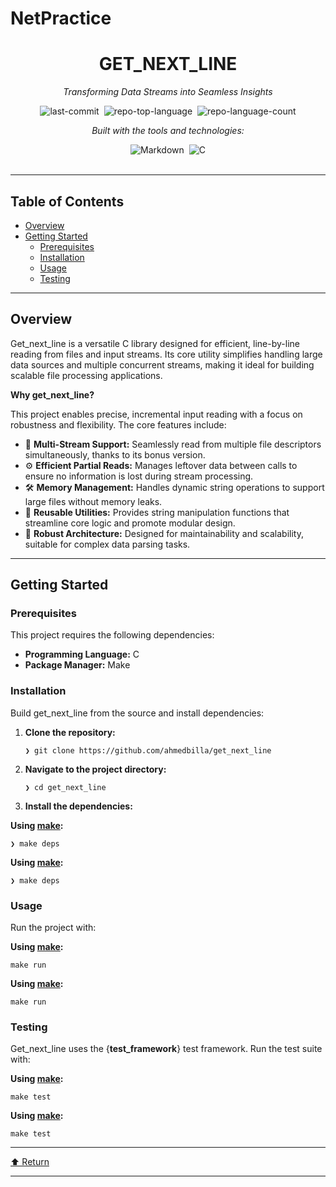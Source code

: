 # NetPractice


<div data-state="active" data-orientation="horizontal" role="tabpanel" aria-labelledby="radix-:r15:-trigger-preview" id="radix-:r15:-content-preview" tabindex="0" class="mt-2 ring-offset-background focus-visible:outline-none focus-visible:ring-2 focus-visible:ring-ring focus-visible:ring-offset-2" style=""><div class="border border-border rounded-lg bg-background p-6 shadow-sm"><div class="prose prose-sm md:prose-base lg:prose-lg max-w-none prose-headings:font-bold prose-a:text-blue-600" style="user-select: none;"><div id="top" class="">

<div align="center" class="text-center">
<h1>GET_NEXT_LINE</h1>
<p><em>Transforming Data Streams into Seamless Insights</em></p>

<img alt="last-commit" src="https://img.shields.io/github/last-commit/ahmedbilla/get_next_line?style=flat&amp;logo=git&amp;logoColor=white&amp;color=0080ff" class="inline-block mx-1" style="margin: 0px 2px;">
<img alt="repo-top-language" src="https://img.shields.io/github/languages/top/ahmedbilla/get_next_line?style=flat&amp;color=0080ff" class="inline-block mx-1" style="margin: 0px 2px;">
<img alt="repo-language-count" src="https://img.shields.io/github/languages/count/ahmedbilla/get_next_line?style=flat&amp;color=0080ff" class="inline-block mx-1" style="margin: 0px 2px;">
<p><em>Built with the tools and technologies:</em></p>
<img alt="Markdown" src="https://img.shields.io/badge/Markdown-000000.svg?style=flat&amp;logo=Markdown&amp;logoColor=white" class="inline-block mx-1" style="margin: 0px 2px;">
<img alt="C" src="https://img.shields.io/badge/C-A8B9CC.svg?style=flat&amp;logo=C&amp;logoColor=black" class="inline-block mx-1" style="margin: 0px 2px;">
</div>
<br>
<hr>
<h2>Table of Contents</h2>
<ul class="list-disc pl-4 my-0">
<li class="my-0"><a href="#overview">Overview</a></li>
<li class="my-0"><a href="#getting-started">Getting Started</a>
<ul class="list-disc pl-4 my-0">
<li class="my-0"><a href="#prerequisites">Prerequisites</a></li>
<li class="my-0"><a href="#installation">Installation</a></li>
<li class="my-0"><a href="#usage">Usage</a></li>
<li class="my-0"><a href="#testing">Testing</a></li>
</ul>
</li>
</ul>
<hr>
<h2>Overview</h2>
<p>Get_next_line is a versatile C library designed for efficient, line-by-line reading from files and input streams. Its core utility simplifies handling large data sources and multiple concurrent streams, making it ideal for building scalable file processing applications.</p>
<p><strong>Why get_next_line?</strong></p>
<p>This project enables precise, incremental input reading with a focus on robustness and flexibility. The core features include:</p>
<ul class="list-disc pl-4 my-0">
<li class="my-0">🧩 <strong>Multi-Stream Support:</strong> Seamlessly read from multiple file descriptors simultaneously, thanks to its bonus version.</li>
<li class="my-0">⚙️ <strong>Efficient Partial Reads:</strong> Manages leftover data between calls to ensure no information is lost during stream processing.</li>
<li class="my-0">🛠️ <strong>Memory Management:</strong> Handles dynamic string operations to support large files without memory leaks.</li>
<li class="my-0">🚀 <strong>Reusable Utilities:</strong> Provides string manipulation functions that streamline core logic and promote modular design.</li>
<li class="my-0">🔄 <strong>Robust Architecture:</strong> Designed for maintainability and scalability, suitable for complex data parsing tasks.</li>
</ul>
<hr>
<h2>Getting Started</h2>
<h3>Prerequisites</h3>
<p>This project requires the following dependencies:</p>
<ul class="list-disc pl-4 my-0">
<li class="my-0"><strong>Programming Language:</strong> C</li>
<li class="my-0"><strong>Package Manager:</strong> Make</li>
</ul>
<h3>Installation</h3>
<p>Build get_next_line from the source and install dependencies:</p>
<ol>
<li class="my-0">
<p><strong>Clone the repository:</strong></p>
<pre><code class="language-sh">❯ git clone https://github.com/ahmedbilla/get_next_line
</code></pre>
</li>
<li class="my-0">
<p><strong>Navigate to the project directory:</strong></p>
<pre><code class="language-sh">❯ cd get_next_line
</code></pre>
</li>
<li class="my-0">
<p><strong>Install the dependencies:</strong></p>
</li>
</ol>
<p><strong>Using <a href="https://en.wikipedia.org/wiki/C_(programming_language)">make</a>:</strong></p>
<pre><code class="language-sh">❯ make deps
</code></pre>
<p><strong>Using <a href="https://en.wikipedia.org/wiki/C_(programming_language)">make</a>:</strong></p>
<pre><code class="language-sh">❯ make deps
</code></pre>
<h3>Usage</h3>
<p>Run the project with:</p>
<p><strong>Using <a href="https://en.wikipedia.org/wiki/C_(programming_language)">make</a>:</strong></p>
<pre><code class="language-sh">make run
</code></pre>
<p><strong>Using <a href="https://en.wikipedia.org/wiki/C_(programming_language)">make</a>:</strong></p>
<pre><code class="language-sh">make run
</code></pre>
<h3>Testing</h3>
<p>Get_next_line uses the {<strong>test_framework</strong>} test framework. Run the test suite with:</p>
<p><strong>Using <a href="https://en.wikipedia.org/wiki/C_(programming_language)">make</a>:</strong></p>
<pre><code class="language-sh">make test
</code></pre>
<p><strong>Using <a href="https://en.wikipedia.org/wiki/C_(programming_language)">make</a>:</strong></p>
<pre><code class="language-sh">make test
</code></pre>
<hr>
<div align="left" class=""><a href="#top">⬆ Return</a></div>
<hr></div></div></div></div>
